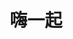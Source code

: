 ---
description: 看看附近什么人想和你在一起（尽量不要想ta为什么）。
layout: post
results:
- primaryGenreName: Lifestyle
  version: '1.1'
  artworkUrl100: http://a1227.phobos.apple.com/us/r1000/003/Purple/v4/f1/61/7e/f1617e01-1151-fd0a-55ce-e53a77737b6f/mzl.bhifejfz.jpg
  trackViewUrl: https://itunes.apple.com/cn/app/hai-yi-qi/id660161779?mt=8&uo=4
  artworkUrl60: http://a483.phobos.apple.com/us/r1000/031/Purple6/v4/cd/d9/73/cdd9739a-7ae6-3796-964b-aa1c1839a6e2/icon.png
  userRatingCountForCurrentVersion: 5
  sellerName: Guangzhou Wanghui Ltd.
  supportedDevices:
  - iPodTouchourthGen
  - iPadThirdGen
  - iPad3G
  - iPhone4S
  - iPhone-3GS
  - iPad2Wifi
  - iPadMini
  - iPadWifi
  - iPhone4
  - iPadMini4G
  - iPad23G
  - iPadFourthGen
  - iPhone5
  - iPadThirdGen4G
  - iPodTouchFifthGen
  - iPodTouchThirdGen
  - iPadFourthGen4G
  genres:
  - 生活
  - 社交
  trackName: 嗨一起
  description: '神器再现——想找人帮忙？想结交有趣的人？现在简单多啦！先看看TA能为你做什么，然后聊一下觉得OK，直接下单约见啦！

    ——随时随地，交易时间！

    一个超酷的想法 —— 把自己的时间、技能发布出来，与其他人交易；可以出售、交换，或免费分享；交易对象可以是附近的、同城的，或网络上的人！


    主要功能：

    （1）可以查找到附近的、同城的、网络上的技能和人；

    （2）用APP可以与TA聊天、沟通；

    （3）如果谈得来，可立即下单购买TA的时间和技能；

    （4）对了，技能交换和时间分享可是免费的哟！


    为什么会有嗨一起APP？

    现在国外很流行个人物品的sharing（分享/租赁），大家把房子、车子、游艇等物品发布出来，自己不用的时候就出租给其他人。一起分享物品，不浪费，既节能，又环保！

    每个人都有时间，都能为别人做点事。如果大家都把这些都发布出来，与其他人交易（出售、交换、分享），我帮人人，人人帮我，那一定很有意思！

    ——于是就有了最初的嗨一起网站和现在的APP！'
  price: 0
  trackId: 660161779
  releaseDate: '2013-07-16T12:00:41Z'
  screenshotUrls:
  - http://a4.mzstatic.com/us/r1000/028/Purple2/v4/3d/fe/4d/3dfe4da0-3a6b-47ae-ee17-094e7d418062/mzl.fmgllbhf.1136x1136-75.jpg
  - http://a3.mzstatic.com/us/r1000/050/Purple/v4/ee/f1/c7/eef1c79a-eb97-7ad8-c7d5-d40f96047aef/mzl.gymrizfa.1136x1136-75.jpg
  - http://a4.mzstatic.com/us/r1000/042/Purple2/v4/ac/ac/a6/acaca640-5b8d-f51a-9044-e3671a7d1bbf/mzl.qwwkxebu.1136x1136-75.jpg
  - http://a2.mzstatic.com/us/r1000/022/Purple/v4/c7/68/1f/c7681ff8-8e91-e578-5d0e-c28895c6be6d/mzl.nzxxzmak.1136x1136-75.jpg
  - http://a4.mzstatic.com/us/r1000/040/Purple2/v4/03/bb/3c/03bb3c3d-6280-227d-d9f7-3f4179b64d34/mzl.kuelhfsn.1136x1136-75.jpg
  artistViewUrl: https://itunes.apple.com/cn/artist/wanghui/id660161782?uo=4
  primaryGenreId: 6012
  userRatingCount: 5
  averageUserRatingForCurrentVersion: 2.5
  kind: software
  fileSizeBytes: '2612272'
  bundleId: com.wanghui.Hiyiqi
  sellerUrl: http://www.hiyiqi.com/c/appshop.html
  trackContentRating: 12+
  artistName: WangHui
  trackCensoredName: 嗨一起
  isGameCenterEnabled: false
  contentAdvisoryRating: 12+
  languageCodesISO2A:
  - EN
  averageUserRating: 2.5
  features: &a []
  wrapperType: software
  artworkUrl512: http://a1227.phobos.apple.com/us/r1000/003/Purple/v4/f1/61/7e/f1617e01-1151-fd0a-55ce-e53a77737b6f/mzl.bhifejfz.jpg
  formattedPrice: 免费
  artistId: 660161782
  genreIds:
  - '6012'
  - '6005'
  currency: CNY
  ipadScreenshotUrls: *a
category: 生活
tags: tag1
resultCount: 1
title: 嗨一起

---